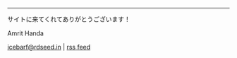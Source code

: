 *** 

サイトに来てくれてありがとうございます！

Amrit Handa

[icebarf@rdseed.in](mailto:icebarf@rdseed.in) | [rss feed](index.xml)
